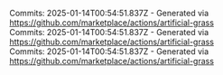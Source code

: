 Commits: 2025-01-14T00:54:51.837Z - Generated via https://github.com/marketplace/actions/artificial-grass
<br>
Commits: 2025-01-14T00:54:51.837Z - Generated via https://github.com/marketplace/actions/artificial-grass
<br>
Commits: 2025-01-14T00:54:51.837Z - Generated via https://github.com/marketplace/actions/artificial-grass
<br>
